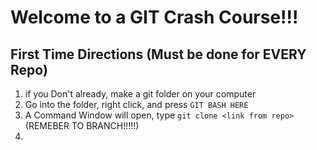# Welcome to a GIT Crash Course!!!

## First Time Directions (Must be done for EVERY Repo)
1. if you Don't already, make a git folder on your computer
2. Go into the folder, right click, and press `GIT BASH HERE`
3. A Command Window will open, type `git clone <link from repo>` (REMEBER TO BRANCH!!!!!)
4. 

